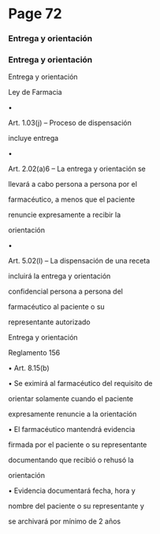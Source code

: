 # Page 72

### Entrega y orientación

### Entrega y orientación

Entrega y orientación

Ley de Farmacia

•

Art. 1.03(j) – Proceso de dispensación

incluye entrega

•

Art. 2.02(a)6 – La entrega  y orientación se

llevará a cabo persona a persona por el

farmacéutico, a menos que el paciente

renuncie expresamente a recibir la

orientación

•

Art. 5.02(l) – La dispensación de una receta

incluirá la entrega y orientación

confidencial persona a persona del

farmacéutico al paciente o su

representante autorizado

Entrega y orientación

Reglamento 156

• Art. 8.15(b)

• Se eximirá al farmacéutico del requisito de

orientar solamente cuando el paciente

expresamente renuncie a la orientación

• El farmacéutico mantendrá evidencia

firmada por el paciente o su representante

documentando que recibió o rehusó la

orientación

• Evidencia documentará fecha, hora y

nombre del paciente o su representante y

se archivará por mínimo de 2 años

